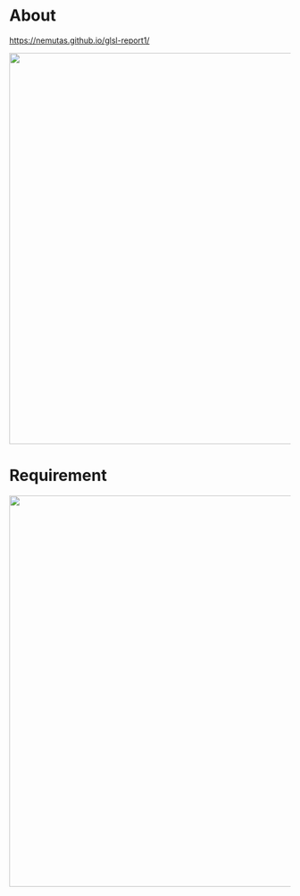# About

https://nemutas.github.io/glsl-report1/

<img src='https://github.com/nemutas/glsl-report1/assets/46724121/c497cc11-93c0-4b2a-9a22-500b304f2be4' alt='' width='700' />

# Requirement

<img src='https://github.com/nemutas/glsl-report1/assets/46724121/a3352ba2-105e-4cd6-92c7-b20fdae680f3' alt='' width='700' />
